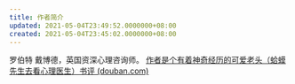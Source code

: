 ```yaml
---
title: 作者简介
updated: 2021-05-04T23:49:52.0000000+08:00
created: 2021-05-04T23:45:02.0000000+08:00
---
```


罗伯特 戴博德，英国资深心理咨询师。
[作者是个有着神奇经历的可爱老头（蛤蟆先生去看心理医生）书评 (douban.com)](https://book.douban.com/review/12778787/)
